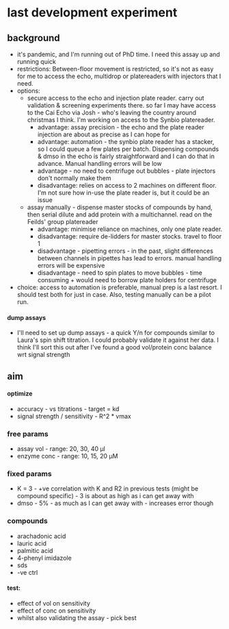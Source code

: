 # last development experiment
## background
- it's pandemic, and I'm running out of PhD time. I need this assay up and running quick
- restrictions: Between-floor movement is restricted, so it's not as easy for me to access the echo, multidrop or platereaders with injectors that I need.
- options:
	- secure access to the echo and injection plate reader. carry out validation & screening experiments there. so far I may have access to the Cai Echo via Josh - who's leaving the country around christmas I think. I'm working on access to the Synbio platereader.
		-	advantage: assay precision - the echo and the plate reader injection are about as precise as I can hope for
		- advantage: automation - the synbio plate reader has a stacker, so I could queue a few plates per batch. Dispensing compounds & dmso in the echo is fairly straightforward and I can do that in advance. Manual handling errors will be low
		- advantage - no need to centrifuge out bubbles - plate injectors don't normally make them
		- disadvantage: relies on access to 2 machines on different floor. I'm not sure how in-use the plate reader is, but it could be an issue
	- assay manually - dispense master stocks of compounds by hand, then serial dilute and add protein with a multichannel. read on the Feilds' group platereader
		- advantage: minimise reliance on machines, only one plate reader.
		- disadvantage: require de-lidders for master stocks. travel to floor 1
		- disadvantage - pipetting errors - in the past, slight differences between channels in pipettes has lead to errors. manual handling errors will be expensive
		- disadvantage - need to spin plates to move bubbles - time consuming + would need to borrow plate holders for centrifuge
- choice: access to automation is preferable, manual prep is a last resort. I should test both for just in case. Also, testing manually can be a pilot run.

#### dump assays
- I'll need to set up dump assays - a quick Y/n for compounds similar to Laura's spin shift titration. I could probably validate it against her data. I think I'll sort this out after I've found a good vol/protein conc balance wrt signal strength

## aim
#### optimize
- accuracy - vs titrations - target = kd
- signal strength / sensitivity - R^2 * vmax
### free params
- assay vol - range: 20, 30, 40 µl
- enzyme conc - range: 10, 15, 20 µM
### fixed params
- K = 3 - +ve correlation with K and R2 in previous tests (might be compound specific) - 3 is about as high as i can get away with
- dmso - 5% - as much as I can get away with - increases error though
### compounds
- arachadonic acid
- lauric acid
- palmitic acid
- 4-phenyl imidazole
- sds
- -ve ctrl

#### test:
- effect of vol on sensitivity
- effect of conc on sensitivity
- whilst also validating the assay - pick best
